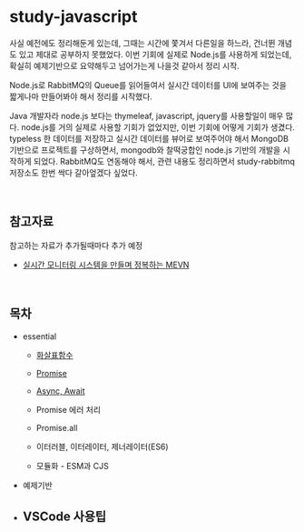 # study-javascript

사실 예전에도 정리해둔게 있는데, 그때는 시간에 쫓겨서 다른일을 하느라, 건너뛴 개념도 있고 제대로 공부하지 못했었다. 이번 기회에 실제로 Node.js를 사용하게 되었는데, 확실히 예제기반으로 요약해두고 넘어가는게 나을것 같아서 정리 시작.<br>

Node.js로 RabbitMQ의 Queue를 읽어들여서 실시간 데이터를 UI에 보여주는 것을 짧게나마 만들어봐야 해서 정리를 시작했다. <br>

Java 개발자라 node.js 보다는 thymeleaf, javascript, jquery를 사용할일이 매우 많다. node.js를 거의 실제로 사용할 기회가 없었지만, 이번 기회에 어떻게 기회가 생겼다. typeless 한 데이터를 저장하고 실시간 데이터를 뷰어로 보여주어야 해서 MongoDB기반으로 프로젝트를 구상하면서, mongodb와 찰떡궁합인 node.js 기반의 개발을 시작하게 되었다. RabbitMQ도 연동해야 해서, 관련 내용도 정리하면서 study-rabbitmq 저장소도 한번 싹다 갈아엎겠다 싶었다.<br>

<br>

## 참고자료

참고하는 자료가 추가될때마다 추가 예정

- [실시간 모니터링 시스템을 만들며 정복하는 MEVN](http://www.yes24.com/Product/Goods/104208010)

<br>

## 목차

- essential

  - [화살표함수](https://github.com/gosgjung/study-javascript/blob/main/1-%ED%99%94%EC%82%B4%ED%91%9C%ED%95%A8%EC%88%98.md)

  - [Promise](,)

  - [Async, Await](.)

  - Promise 에러 처리

  - Promise.all

  - 이터러블, 이터레이터, 제너레이터(ES6)

  - 모듈화 - ESM과 CJS

- 예제기반

- VSCode 사용팁
  - 



